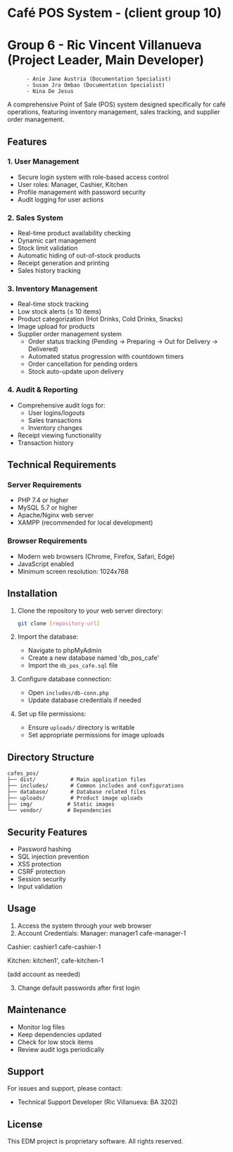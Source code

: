 # Café POS System - (client group 10)
# Group 6 - Ric Vincent Villanueva (Project Leader, Main Developer)
          - Anie Jane Austria (Documentation Specialist)
          - Susan Jra Ombao (Documentation Specialist)
          - Nina De Jesus


A comprehensive Point of Sale (POS) system designed specifically for café operations, featuring inventory management, sales tracking, and supplier order management.

## Features

### 1. User Management
- Secure login system with role-based access control
- User roles: Manager, Cashier, Kitchen
- Profile management with password security
- Audit logging for user actions

### 2. Sales System
- Real-time product availability checking
- Dynamic cart management
- Stock limit validation
- Automatic hiding of out-of-stock products
- Receipt generation and printing
- Sales history tracking

### 3. Inventory Management
- Real-time stock tracking
- Low stock alerts (≤ 10 items)
- Product categorization (Hot Drinks, Cold Drinks, Snacks)
- Image upload for products
- Supplier order management system
  * Order status tracking (Pending → Preparing → Out for Delivery → Delivered)
  * Automated status progression with countdown timers
  * Order cancellation for pending orders
  * Stock auto-update upon delivery

### 4. Audit & Reporting
- Comprehensive audit logs for:
  * User logins/logouts
  * Sales transactions
  * Inventory changes
- Receipt viewing functionality
- Transaction history

## Technical Requirements

### Server Requirements
- PHP 7.4 or higher
- MySQL 5.7 or higher
- Apache/Nginx web server
- XAMPP (recommended for local development)

### Browser Requirements
- Modern web browsers (Chrome, Firefox, Safari, Edge)
- JavaScript enabled
- Minimum screen resolution: 1024x768

## Installation

1. Clone the repository to your web server directory:
   ```bash
   git clone [repository-url]
   ```

2. Import the database:
   - Navigate to phpMyAdmin
   - Create a new database named 'db_pos_cafe'
   - Import the `db_pos_cafe.sql` file

3. Configure database connection:
   - Open `includes/db-conn.php`
   - Update database credentials if needed

4. Set up file permissions:
   - Ensure `uploads/` directory is writable
   - Set appropriate permissions for image uploads

## Directory Structure

```
cafes_pos/
├── dist/           # Main application files
├── includes/       # Common includes and configurations
├── database/       # Database related files
├── uploads/        # Product image uploads
├── img/           # Static images
└── vendor/        # Dependencies
```

## Security Features

- Password hashing
- SQL injection prevention
- XSS protection
- CSRF protection
- Session security
- Input validation

## Usage

1. Access the system through your web browser
2. Account Credentials:
Manager:
manager1 cafe-manager-1

Cashier:
cashier1 cafe-cashier-1

Kitchen:
kitchen1', cafe-kitchen-1

(add account as needed)

3. Change default passwords after first login

## Maintenance

- Monitor log files
- Keep dependencies updated
- Check for low stock items
- Review audit logs periodically

## Support

For issues and support, please contact:
- Technical Support Developer (Ric Villanueva: BA 3202)

## License

This EDM project is proprietary software. All rights reserved.

